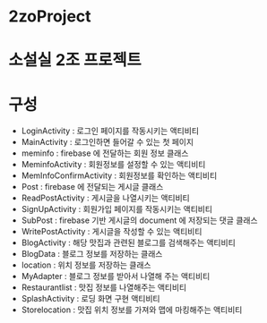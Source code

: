 # 2zoProject
# 소설실 2조 프로젝트
# 구성
* LoginActivity : 로그인 페이지를 작동시키는 액티비티
* MainActivity : 로그인하면 들어갈 수 있는 첫 페이지
* meminfo : firebase 에 전달하는 회원 정보 클래스
* MeminfoActivity : 회원정보를 설정할 수 있는 액티비티
* MemInfoConfirmActivity : 회원정보를 확인하는 액티비티
* Post : firebase 에 전달되는 게시글 클래스
* ReadPostActivity : 게시글을 나열시키는 액티비티
* SignUpActivity : 회원가입 페이지를 작동시키는 액티비티
* SubPost : firebase 기반 게시글의 document 에 저장되는 댓글 클래스
* WritePostActivity : 게시글을 작성할 수 있는 액티비티
* BlogActivity : 해당 맛집과 관련된 블로그를 검색해주는 액티비티
* BlogData : 블로그 정보를 저장하는 클래스
* location : 위치 정보를 저장하는 클래스
* MyAdapter : 블로그 정보를 받아서 나열해 주는 액티비티
* Restaurantlist : 맛집 정보를 나열해주는 액티비티
* SplashActivity : 로딩 화면 구현 액티비티
* Storelocation : 맛집 위치 정보를 가져와 맵에 마킹해주는 액티비티
